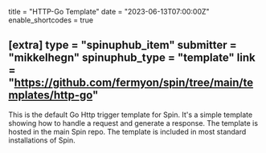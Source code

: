 title = "HTTP-Go Template"
date = "2023-06-13T07:00:00Z"
enable_shortcodes = true

[extra]
type = "spinuphub_item"
submitter = "mikkelhegn"
spinuphub_type = "template"
link = "https://github.com/fermyon/spin/tree/main/templates/http-go"
---
This is the default Go Http trigger template for Spin. It's a simple template showing how to handle a request and generate a response. The template is hosted in the main Spin repo. The template is included in most standard installations of Spin.
